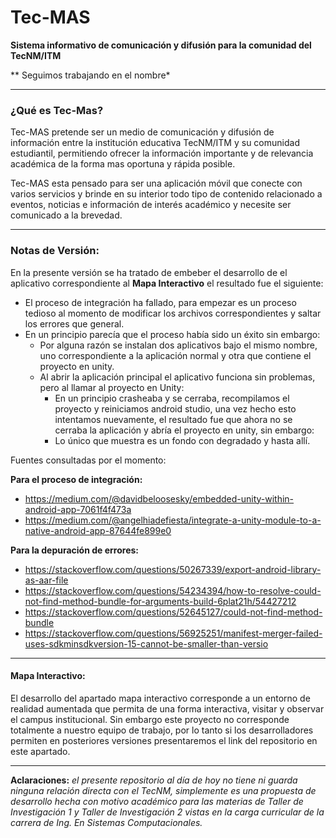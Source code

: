 # Tec-MAS
 **Sistema informativo de comunicación y difusión para la comunidad del TecNM/ITM**

** Seguimos trabajando en el nombre*

-----

### ¿Qué es Tec-Mas?

Tec-MAS pretende ser un medio de comunicación y difusión de información entre la institución educativa TecNM/ITM y su comunidad estudiantil, permitiendo ofrecer la información importante y de relevancia académica de la forma mas oportuna y rápida posible.

Tec-MAS esta pensado para ser una aplicación móvil que conecte con varios servicios y brinde en su interior todo tipo de contenido relacionado a eventos, noticias e información de interés académico y necesite ser comunicado a la brevedad.

-----------

### Notas de Versión:

En la presente versión se ha tratado de embeber el desarrollo de el aplicativo correspondiente al **Mapa Interactivo** el resultado fue el siguiente:

* El proceso de integración ha fallado, para empezar es un proceso tedioso al momento de modificar los archivos correspondientes y saltar los errores que general.
* En un principio parecía que el proceso había sido un éxito sin embargo:
	* Por alguna razón se instalan dos aplicativos bajo el mismo nombre, uno correspondiente a la aplicación normal y otra que contiene el proyecto en unity.
	* Al abrir la aplicación principal el aplicativo funciona sin problemas, pero al llamar al proyecto en Unity:
		* En un principio crasheaba y se cerraba, recompilamos el proyecto y reiniciamos android studio, una vez hecho esto intentamos nuevamente, el resultado fue que ahora no se cerraba la aplicación y abría el proyecto en unity, sin embargo:
		* Lo único que muestra es un fondo con degradado y hasta allí.

Fuentes consultadas por el momento:

**Para el proceso de integración:**

* https://medium.com/@davidbeloosesky/embedded-unity-within-android-app-7061f4f473a
* https://medium.com/@angelhiadefiesta/integrate-a-unity-module-to-a-native-android-app-87644fe899e0

**Para la depuración de errores:**

* https://stackoverflow.com/questions/50267339/export-android-library-as-aar-file
* https://stackoverflow.com/questions/54234394/how-to-resolve-could-not-find-method-bundle-for-arguments-build-6plat21h/54427212
* https://stackoverflow.com/questions/52645127/could-not-find-method-bundle
* https://stackoverflow.com/questions/56925251/manifest-merger-failed-uses-sdkminsdkversion-15-cannot-be-smaller-than-versio

-------

#### Mapa Interactivo:

El desarrollo del apartado mapa interactivo corresponde a un entorno de realidad aumentada que permita de una forma interactiva, visitar y observar el campus institucional. Sin embargo este proyecto no corresponde totalmente a nuestro equipo de trabajo, por lo tanto si los desarrolladores permiten en posteriores versiones presentaremos el link del repositorio en este apartado.

-------

**Aclaraciones:** *el presente repositorio al día de hoy no tiene ni guarda ninguna relación directa con el TecNM, simplemente es una propuesta de desarrollo hecha con motivo académico para las materias de Taller de Investigación 1 y Taller de Investigación 2 vistas en la carga curricular de la carrera de Ing. En Sistemas Computacionales.*